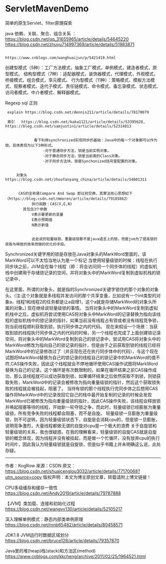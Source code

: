# ServletMavenDemo
简单的原生Servlet、filter原理探索


   java 依赖、关联、聚合、组合关系   ：  https://blog.csdn.net/qq_31655965/article/details/54645220   
                                      https://blog.csdn.net/zhuyu714997369/article/details/51983871
                                      
                                      https://www.cnblogs.com/wanghuaijun/p/5421419.html
   
   
   创建型模式（5种）：工厂方法模式，抽象工厂模式，单例模式，建造者模式，原型模式。
   结构型模式（7种）：适配器模式，装饰器模式，代理模式，外观模式，桥接模式，组合模式，享元模式。
   行为型模式（11种）：策略模式、模板方法模式、观察者模式、迭代子模式、责任链模式、命令模式、备忘录模式、状态模式、访问者模式、中介者模式、解释器模式。


   Regexp  sql 正则

     explain https://blog.csdn.net/dennis211/article/details/78170079
     
     索引   https://blog.csdn.net/kaka1121/article/details/53395628,    https://blog.csdn.net/samjustin1/article/details/52314813


                 看下利用synchronized实现同步的基础：Java中的每一个对象都可以作为锁。具体表现为以下3种形式。
                     ·对于普通同步方法，锁是当前实例对象。
                     ·对于静态同步方法，锁是当前类的Class对象。
                     ·对于同步方法块，锁是Synchonized括号里配置的对象。


         对象头   https://blog.csdn.net/zhoufanyang_china/article/details/54601311
         
         
          CAS的全称是Compare And Swap 即比较交换，其算法核心思想如下（https://blog.csdn.net/mmoren/article/details/79185862）
                执行函数：CAS(V,E,N)
            其包含3个参数
                V表示要更新的变量
                E表示预期值
                N表示新值
                
                
                此处说的轻量级锁、重量级锁都不是java语言上的锁，而是jvm为了提高锁的获取与释放的效率而做的优化的手段。
Synchronized关键字用的锁是存放在Java对象头的MarkWord里面的，该MarkWord可以不太恰当地认为是一个标记
当使用轻量级锁的时候：线程在执行同步块之前，JVM会在每个线程（即：将会访问同一个同步体的线程）的虚拟机栈中创建用于存储锁记录的空间，并将对象头中的MarkWord复制到虚拟机栈的锁记录中，

在这里面，所谓的对象头，就是指的Synchronized关键字锁住的那个对象的对象头。（注:这个对象就是多线程并发访问的那个共享变量，比如说有一个int类型的对象a，线程1和线程2的任务都是让a自增1，这个a就是存储MarkWord的对象头所属的对象。)
现在继续说轻量级锁的事情。
当将对象头中的MarkWord复制到虚拟机栈中之后，虚拟机将尝试使用CAS将对象头中MarkWord的记录替换为指向该线程的虚拟机栈中的锁记录的指针，如果当前没有线程占有锁或者没有线程竞争锁，则当前线程顺利获取到锁，执行同步体之内的代码。
现在来假设一个场景：当获取到锁的线程执行同步体之内的代码的时候，另一个线程也完成了上面创建锁记录空间，将对象头中的MarkWord复制到自己的锁记录中，尝试用CAS将对象头中的MarkWord修改为指向自己的锁记录的指针，但是由于之前获取到锁的线程已经将MarkWord中的记录修改过了（并且现在还在执行同步体中的代码），与这个现在试图将MarkWord替换为自己的锁记录的线程自己的锁记录中的MarkWord的值不符,CAS操作失败，因此这个线程就会不停地循环使用CAS操作试图将MarkWord替换为自己的记录。这个循环是有次数限制的，如果在循环结束之前CAS操作成功，那么该线程就可以成功获取到锁，如果循环结束之后依然获取不到锁，则锁获取失败，MarkWord中的记录会被修改为指向重量级锁的指针，然后这个获取锁失败的线程就会被挂起，阻塞了。
当持有锁的那个线程执行完同步体之后想用CAS操作将MarkWord中的记录改回它自己的栈中最开始复制的记录的时候会发现MarkWord已被修改为指向重量级锁的指针，因此CAS操作失败，该线程会释放锁并唤起阻塞等待的线程，开始新一轮夺锁之争，而此时，轻量级锁已经膨胀为重量级锁，所有竞争失败的线程都会阻塞，而不是自旋。
轻量级锁一旦膨胀为重量级锁，则不可逆转。因为轻量级锁状态下，自旋是会消耗cpu的，但是锁一旦膨胀，说明竞争激烈，大量线程都做无谓的自旋对cpu是一个极大的浪费
关于自旋锁和轻量级锁的关系，我也很疑惑。在我的理解看来，轻量级锁的自旋CAS就是自旋锁的概念体现，因为线程并没有被挂起，而是做一个忙循环，没有放弃cpu的执行时间片，因此我认为轻量级锁就是自旋锁，但是似乎书籍上并未明确这么说，此处存疑。

---------------------
作者：KogRow 
来源：CSDN 
原文：https://blog.csdn.net/shuaicenglou3032/article/details/77170068?utm_source=copy 
版权声明：本文为博主原创文章，转载请附上博文链接！


CPU多级缓存和缓存一致性        https://blog.csdn.net/Andy2019/article/details/79787888


【JVM】类加载、连接和初始化过程            https://blog.csdn.net/wangyy130/article/details/52105217

深入理解单例模式：静态内部类单例原理        https://blog.csdn.net/mnb65482/article/details/80458571


JDK1.8 JVM运行时数据区域划分             https://blog.csdn.net/bruce128/article/details/79357870


Java里的堆(heap)栈(stack)和方法区(method)      https://www.cnblogs.com/kkcheng/archive/2011/02/25/1964521.html




